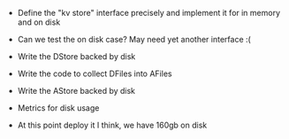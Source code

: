 - Define the "kv store" interface precisely and implement
    it for in memory and on disk
  
- Can we test the on disk case? May need yet another interface :(

- Write the DStore backed by disk

- Write the code to collect DFiles into AFiles

- Write the AStore backed by disk

- Metrics for disk usage

- At this point deploy it I think, we have 160gb on disk
